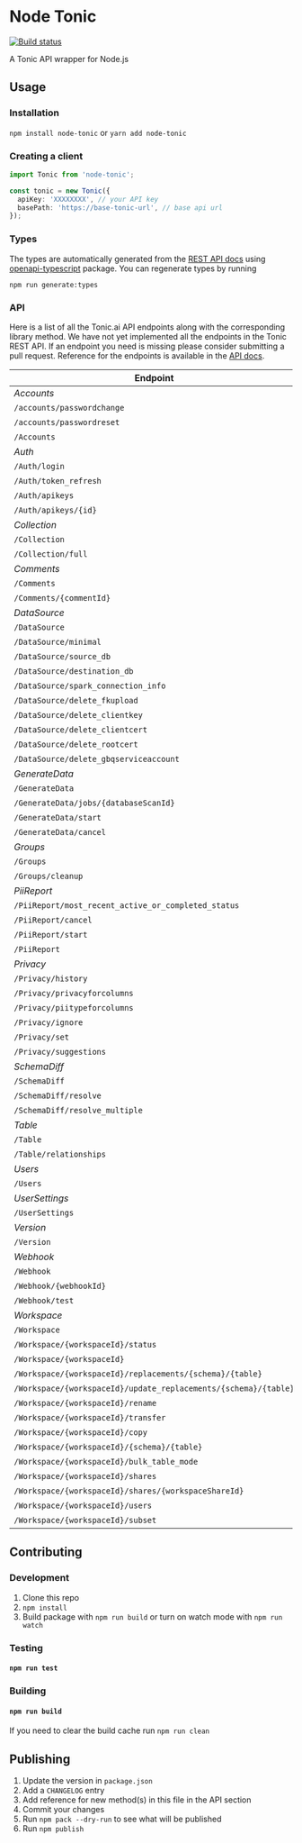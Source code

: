 # Node Tonic

[![Build status](https://github.com/neofinancial/node-tonic/workflows/CI/badge.svg)](https://github.com/neofinancial/node-tonic/actions)

A Tonic API wrapper for Node.js

## Usage

### Installation

`npm install node-tonic` or `yarn add node-tonic`

### Creating a client

```ts
import Tonic from 'node-tonic';

const tonic = new Tonic({
  apiKey: 'XXXXXXXX', // your API key
  basePath: 'https://base-tonic-url', // base api url
});
```

### Types

The types are automatically generated from the [REST API docs](https://app.tonic.ai/apidocs/index.html) using [openapi-typescript](https://www.npmjs.com/package/openapi-typescript) package. You can regenerate types by running

```
npm run generate:types
```

### API

Here is a list of all the Tonic.ai API endpoints along with the corresponding library method. We have not yet implemented all the endpoints in the Tonic REST API. If an endpoint you need is missing please consider submitting a pull request. Reference for the endpoints is available in the [API docs](https://app.tonic.ai/apidocs/index.html).

| Endpoint                                                        | Client Method      |
| --------------------------------------------------------------- | ------------------ |
| _Accounts_                                                      |
| `/accounts/passwordchange`                                      | Not Implemented    |
| `/accounts/passwordreset`                                       | Not Implemented    |
| `/Accounts`                                                     | Not Implemented    |
| _Auth_                                                          |
| `/Auth/login`                                                   | Not Implemented    |
| `/Auth/token_refresh`                                           | Not Implemented    |
| `/Auth/apikeys`                                                 | Not Implemented    |
| `/Auth/apikeys/{id}`                                            | Not Implemented    |
| _Collection_                                                    |
| `/Collection`                                                   | getCollectionNames |
| `/Collection/full`                                              | getCollections     |
| _Comments_                                                      |
| `/Comments`                                                     | Not Implemented    |
| `/Comments/{commentId}`                                         | Not Implemented    |
| _DataSource_                                                    |
| `/DataSource`                                                   | Not Implemented    |
| `/DataSource/minimal`                                           | Not Implemented    |
| `/DataSource/source_db`                                         | Not Implemented    |
| `/DataSource/destination_db`                                    | Not Implemented    |
| `/DataSource/spark_connection_info`                             | Not Implemented    |
| `/DataSource/delete_fkupload`                                   | Not Implemented    |
| `/DataSource/delete_clientkey`                                  | Not Implemented    |
| `/DataSource/delete_clientcert`                                 | Not Implemented    |
| `/DataSource/delete_rootcert`                                   | Not Implemented    |
| `/DataSource/delete_gbqserviceaccount`                          | Not Implemented    |
| _GenerateData_                                                  |
| `/GenerateData`                                                 | Not Implemented    |
| `/GenerateData/jobs/{databaseScanId}`                           | Not Implemented    |
| `/GenerateData/start`                                           | Not Implemented    |
| `/GenerateData/cancel`                                          | Not Implemented    |
| _Groups_                                                        |
| `/Groups`                                                       | Not Implemented    |
| `/Groups/cleanup`                                               | Not Implemented    |
| _PiiReport_                                                     |
| `/PiiReport/most_recent_active_or_completed_status`             | Not Implemented    |
| `/PiiReport/cancel`                                             | Not Implemented    |
| `/PiiReport/start`                                              | Not Implemented    |
| `/PiiReport`                                                    | Not Implemented    |
| _Privacy_                                                       |
| `/Privacy/history`                                              | Not Implemented    |
| `/Privacy/privacyforcolumns`                                    | Not Implemented    |
| `/Privacy/piitypeforcolumns`                                    | Not Implemented    |
| `/Privacy/ignore`                                               | Not Implemented    |
| `/Privacy/set`                                                  | Not Implemented    |
| `/Privacy/suggestions`                                          | Not Implemented    |
| _SchemaDiff_                                                    |
| `/SchemaDiff`                                                   | Not Implemented    |
| `/SchemaDiff/resolve`                                           | Not Implemented    |
| `/SchemaDiff/resolve_multiple`                                  | Not Implemented    |
| _Table_                                                         |
| `/Table`                                                        | Not Implemented    |
| `/Table/relationships`                                          | Not Implemented    |
| _Users_                                                         |
| `/Users`                                                        | Not Implemented    |
| _UserSettings_                                                  |
| `/UserSettings`                                                 | Not Implemented    |
| _Version_                                                       |
| `/Version`                                                      | getVersion         |
| _Webhook_                                                       |
| `/Webhook`                                                      | Not Implemented    |
| `/Webhook/{webhookId}`                                          | Not Implemented    |
| `/Webhook/test`                                                 | Not Implemented    |
| _Workspace_                                                     |
| `/Workspace`                                                    | Not Implemented    |
| `/Workspace/{workspaceId}/status`                               | Not Implemented    |
| `/Workspace/{workspaceId}`                                      | Not Implemented    |
| `/Workspace/{workspaceId}/replacements/{schema}/{table}`        | Not Implemented    |
| `/Workspace/{workspaceId}/update_replacements/{schema}/{table}` | Not Implemented    |
| `/Workspace/{workspaceId}/rename`                               | Not Implemented    |
| `/Workspace/{workspaceId}/transfer`                             | Not Implemented    |
| `/Workspace/{workspaceId}/copy`                                 | Not Implemented    |
| `/Workspace/{workspaceId}/{schema}/{table}`                     | Not Implemented    |
| `/Workspace/{workspaceId}/bulk_table_mode`                      | Not Implemented    |
| `/Workspace/{workspaceId}/shares`                               | Not Implemented    |
| `/Workspace/{workspaceId}/shares/{workspaceShareId}`            | Not Implemented    |
| `/Workspace/{workspaceId}/users`                                | Not Implemented    |
| `/Workspace/{workspaceId}/subset`                               | Not Implemented    |

## Contributing

### Development

1. Clone this repo
2. `npm install`
3. Build package with `npm run build` or turn on watch mode with `npm run watch`

### Testing

#### `npm run test`

### Building

#### `npm run build`

If you need to clear the build cache run `npm run clean`

## Publishing

1. Update the version in `package.json`
1. Add a `CHANGELOG` entry
1. Add reference for new method(s) in this file in the API section
1. Commit your changes
1. Run `npm pack --dry-run` to see what will be published
1. Run `npm publish`

